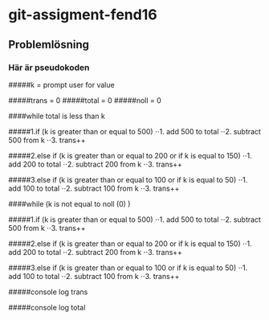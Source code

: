 # git-assigment-fend16
## Problemlösning


### Här är pseudokoden

#####k = prompt user for value

#####trans = 0 
#####total = 0
#####noll = 0



####while total is less than k



#####1.if (k is greater than or equal to 500)
⋅⋅1. 	add 500 to total
⋅⋅2. 	subtract 500 from k
⋅⋅3.	trans++



#####2.else if (k is greater than or equal to 200 or if k is equal to 150)
⋅⋅1. 	add 200 to total
⋅⋅2.	subtract 200 from k
⋅⋅3.	trans++



#####3.else if (k is greater than or equal to 100 or if k is equal to 50)
⋅⋅1.	add 100 to total
⋅⋅2.	subtract 100 from k
⋅⋅3.	trans++



####while (k is not equal to noll (0) )



#####1.if (k is greater than or equal to 500)
⋅⋅1.	add 500 to total
⋅⋅2.	subtract 500 from k
⋅⋅3.	trans++



#####2.else if (k is greater than or equal to 200 or if k is equal to 150)
⋅⋅1.	add 200 to total
⋅⋅2.	subtract 200 from k
⋅⋅3.	trans++



#####3.else if (k is greater than or equal to 100 or if k is equal to 50)
⋅⋅1.	add 100 to total
⋅⋅2.	subtract 100 from k
⋅⋅3.	trans++



#####console log trans



#####console log total






